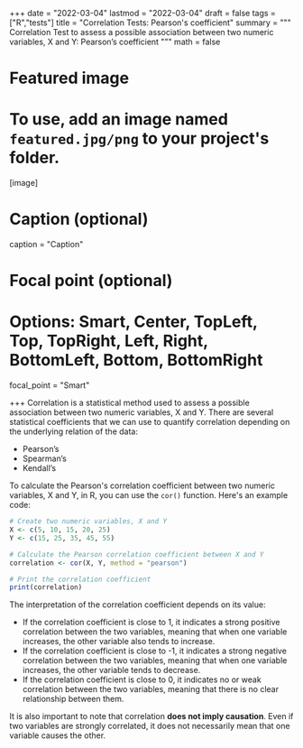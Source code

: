 +++
date = "2022-03-04"
lastmod = "2022-03-04"
draft = false
tags = ["R","tests"]
title = "Correlation Tests: Pearson's coefficient"
summary = """
Correlation Test to assess a possible association between two numeric variables, X and Y: Pearson’s coefficient
"""
math = false

# Featured image
# To use, add an image named `featured.jpg/png` to your project's folder. 
[image]
  # Caption (optional)
  caption = "Caption"
  
  # Focal point (optional)
  # Options: Smart, Center, TopLeft, Top, TopRight, Left, Right, BottomLeft, Bottom, BottomRight
  focal_point = "Smart"

+++
Correlation is a statistical method used to assess a possible association between two numeric variables, X and Y. 
There are several statistical coefficients that we can use to quantify correlation depending on the underlying relation of the data:

- Pearson’s 
- Spearman’s
- Kendall’s

To calculate the Pearson's correlation coefficient between two numeric variables, X and Y, in R, you can use the `cor()` function. Here's an example code:

```r
# Create two numeric variables, X and Y
X <- c(5, 10, 15, 20, 25)
Y <- c(15, 25, 35, 45, 55)

# Calculate the Pearson correlation coefficient between X and Y
correlation <- cor(X, Y, method = "pearson")

# Print the correlation coefficient
print(correlation)
```

The interpretation of the correlation coefficient depends on its value:

- If the correlation coefficient is close to 1, it indicates a strong positive correlation between the two variables, meaning that when one variable increases, the other variable also tends to increase.
- If the correlation coefficient is close to -1, it indicates a strong negative correlation between the two variables, meaning that when one variable increases, the other variable tends to decrease.
- If the correlation coefficient is close to 0, it indicates no or weak correlation between the two variables, meaning that there is no clear relationship between them.

It is also important to note that correlation **does not imply causation**. Even if two variables are strongly correlated, it does not necessarily mean that one variable causes the other.
